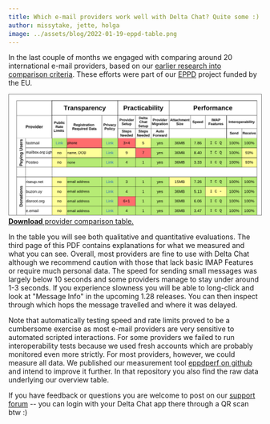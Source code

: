 ```yaml
---
title: Which e-mail providers work well with Delta Chat? Quite some :) 
author: missytake, jette, holga
image: ../assets/blog/2022-01-19-eppd-table.png
---
```


In the last couple of months we engaged with comparing around 20 international e-mail providers, based on our [earlier research into comparison criteria](https://delta.chat/en/2021-09-11-eppd-provider-criteria). These efforts were part of our [EPPD](https://dapsi.ngi.eu/hall-of-fame/eppd/) project funded by the EU. 

<a href="../assets/blog/eppd-comparison-final.pdf">
    <img src="../assets/blog/2022-01-19-eppd-table.png"
         style="border-width: 1px; border-color: grey; border-style: solid;"/><br>
    <b>Download</b> provider comparison table.
</a>

In the table you will see both qualitative and quantitative evaluations. The third page of this PDF contains explanations for what we measured and what you can see. Overall, most providers are fine to use with Delta Chat although we recommend caution with those that lack basic IMAP Features or require much personal data. The speed for sending small messages was largely below 10 seconds and some providers manage to stay under around 1-3 seconds. If you experience slowness you will be able to long-click and look at "Message Info" in the upcoming 1.28 releases. You can then inspect through which hops the message travelled and where it was delayed. 

Note that automatically testing speed and rate limits proved to be a cumbersome exercise as most e-mail providers are very sensitive to automated scripted interactions. For some providers we failed to run interoperability tests because we used fresh accounts which are probably monitored even more strictly. For most providers, however, we could measure all data. We published our measurement tool [eppdperf on github](https://github.com/deltachat/eppdperf) and intend to improve it further.  In that repository you also find the raw data underlying our overview table. 

If you have feedback or questions you are welcome to post on our [support forum](https://support.delta.chat) -- you can login with your Delta Chat app there through a QR scan btw :) 
